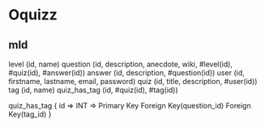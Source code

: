 # Oquizz

## mld

level (id, name)
question (id, description, anecdote, wiki, #level(id), #quiz(id), #answer(id))
answer (id, description, #question(id))
user (id, firstname, lastname, email, password)
quiz (id, title, description, #user(id))
tag (id, name)
quiz_has_tag (id, #quiz(id), #tag(id))

quiz_has_tag {
id => INT => Primary Key
Foreign Key(question_id)
Foreign Key(tag_id)
}
